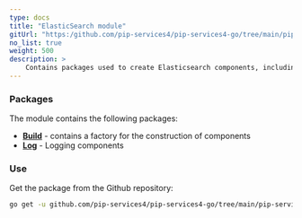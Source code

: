 ```yaml
---
type: docs
title: "ElasticSearch module"
gitUrl: "https:/github.com/pip-services4/pip-services4-go/tree/main/pip-services4-elasticsearch-go"
no_list: true
weight: 500
description: > 
    Contains packages used to create Elasticsearch components, including logging components with data storage on the Elasticsearch server.
---
```



### Packages

The module contains the following packages:

- [**Build**](build) - contains a factory for the construction of components
- [**Log**](log) - Logging components


### Use
Get the package from the Github repository:
```bash
go get -u github.com/pip-services4/pip-services4-go/tree/main/pip-services4-elasticsearch-go@latest
```
